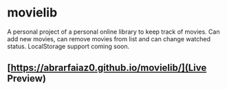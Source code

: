# movielib

A personal project of a personal online library to keep track of movies. Can add new movies, can remove movies from list and can change watched status. LocalStorage support coming soon.

## [https://abrarfaiaz0.github.io/movielib/](Live Preview)
